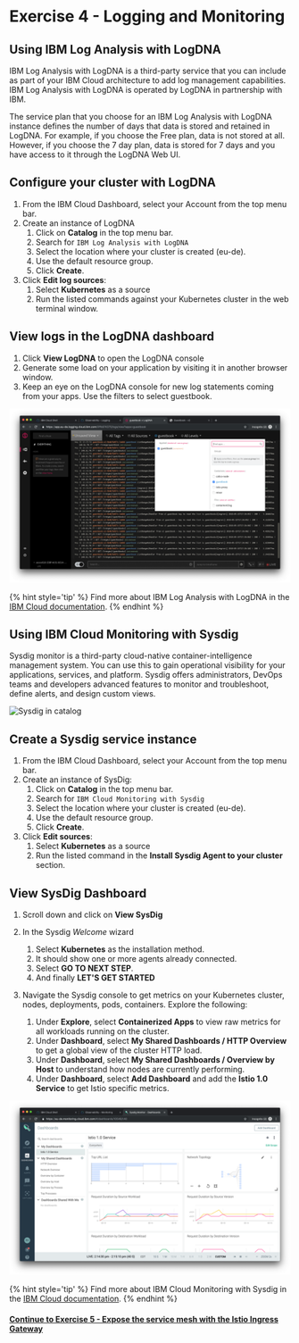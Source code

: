 # Exercise 4 - Logging and Monitoring

## Using IBM Log Analysis with LogDNA

IBM Log Analysis with LogDNA is a third-party service that you can include as part of your IBM Cloud architecture to add log management capabilities. IBM Log Analysis with LogDNA is operated by LogDNA in partnership with IBM.

The service plan that you choose for an IBM Log Analysis with LogDNA instance defines the number of days that data is stored and retained in LogDNA. For example, if you choose the Free plan, data is not stored at all. However, if you choose the 7 day plan, data is stored for 7 days and you have access to it through the LogDNA Web UI.

## Configure your cluster with LogDNA

1. From the IBM Cloud Dashboard, select your Account from the top menu bar.
2. Create an instance of LogDNA
   1. Click on **Catalog** in the top menu bar.
   2. Search for `IBM Log Analysis with LogDNA`
   3. Select the location where your cluster is created (eu-de).
   4. Use the default resource group.
   5. Click **Create**.
3. Click **Edit log sources**:
   1. Select **Kubernetes** as a source
   2. Run the listed commands against your Kubernetes cluster in the web terminal window.

## View logs in the LogDNA dashboard

1. Click **View LogDNA** to open the LogDNA console
2. Generate some load on your application by visiting it in another browser window.
3. Keep an eye on the LogDNA console for new log statements coming from your apps. Use the filters to select guestbook.

![LogDNA dashboard](../README_images/observability-logging-logdna.png)

{% hint style='tip' %}
Find more about IBM Log Analysis with LogDNA in the [IBM Cloud documentation](https://cloud.ibm.com/docs/services/Log-Analysis-with-LogDNA/index.html#getting-started).
{% endhint %}

## Using IBM Cloud Monitoring with Sysdig

Sysdig monitor is a third-party cloud-native container-intelligence management system. You can use this to gain operational visibility for your applications, services, and platform. Sysdig offers administrators, DevOps teams and developers advanced features to monitor and troubleshoot, define alerts, and design custom views.

![Sysdig in catalog](./images/observability-monitoring-sysdig-catalog.png)

## Create a Sysdig service instance

1. From the IBM Cloud Dashboard, select your Account from the top menu bar.
2. Create an instance of SysDig:
   1. Click on **Catalog** in the top menu bar.
   2. Search for `IBM Cloud Monitoring with Sysdig`
   3. Select the location where your cluster is created (eu-de).
   4. Use the default resource group.
   5. Click **Create**.
3. Click **Edit sources**:
   1. Select **Kubernetes** as a source
   2. Run the listed command in the **Install Sysdig Agent to your cluster** section.


## View SysDig Dashboard

1. Scroll down and click on **View SysDig**

2. In the Sysdig _Welcome_ wizard
   1. Select **Kubernetes** as the installation method.
   2. It should show one or more agents already connected.
   3. Select **GO TO NEXT STEP**.
   4. And finally **LET'S GET STARTED**
3. Navigate the Sysdig console to get metrics on your Kubernetes cluster, nodes, deployments, pods, containers. Explore the following:
   1. Under **Explore**, select **Containerized Apps** to view raw metrics for all workloads running on the cluster.
   2. Under **Dashboard**, select **My Shared Dashboards / HTTP Overview** to get a global view of the cluster HTTP load.
   3. Under **Dashboard**, select **My Shared Dashboards / Overview by Host** to understand how nodes are currently performing.
   4. Under **Dashboard**, select **Add Dashboard** and add the **Istio 1.0 Service** to get Istio specific metrics. 

![Sysdig dashboard](../README_images/observability-monitoring-sysdig.png)

{% hint style='tip' %}
Find more about IBM Cloud Monitoring with Sysdig in the [IBM Cloud documentation](https://cloud.ibm.com/docs/services/Monitoring-with-Sysdig/index.html#getting-started).
{% endhint %}

#### [Continue to Exercise 5 - Expose the service mesh with the Istio Ingress Gateway](../exercise-5/README.md)
